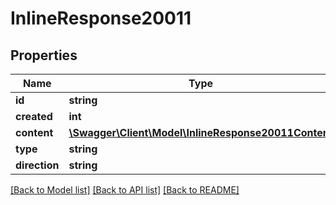 # InlineResponse20011

## Properties
Name | Type | Description | Notes
------------ | ------------- | ------------- | -------------
**id** | **string** |  | [optional] 
**created** | **int** |  | [optional] 
**content** | [**\Swagger\Client\Model\InlineResponse20011Content**](InlineResponse20011Content.md) |  | [optional] 
**type** | **string** |  | [optional] 
**direction** | **string** |  | [optional] 

[[Back to Model list]](../../README.md#documentation-for-models) [[Back to API list]](../../README.md#documentation-for-api-endpoints) [[Back to README]](../../README.md)

